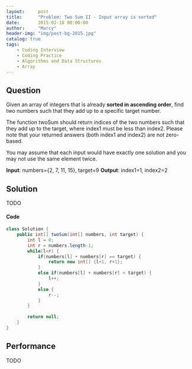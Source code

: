 ```yaml
---
layout:     post
title:      "Problem: Two Sum II - Input array is sorted"
date:       2015-02-18 00:00:00
author:     "Marcy"
header-img: "img/post-bg-2015.jpg"
catalog: true
tags:
    - Coding Interview
    - Coding Practice
    - Algorithms and Data Structures
    - Array
---
```


## Question

Given an array of integers that is already **sorted in ascending order**, find two numbers such that they add up to a specific target number.

The function twoSum should return indices of the two numbers such that they add up to the target, where index1 must be less than index2. Please note that your returned answers (both index1 and index2) are not zero-based.

You may assume that each input would have exactly one solution and you may not use the same element twice.

**Input**: numbers={2, 7, 11, 15}, target=9
**Output**: index1=1, index2=2

## Solution
TODO

#### Code
```java
class Solution {
    public int[] twoSum(int[] numbers, int target) {
        int l = 0;
        int r = numbers.length-1;
        while(l<r) {
            if(numbers[l] + numbers[r] == target) {
                return new int[] {l+1, r+1};
            }
            else if(numbers[l] + numbers[r] < target) {
                l++;
            }
            else {
                r--;
            }
        }
        
        return null;
    }
}
```

## Performance
TODO